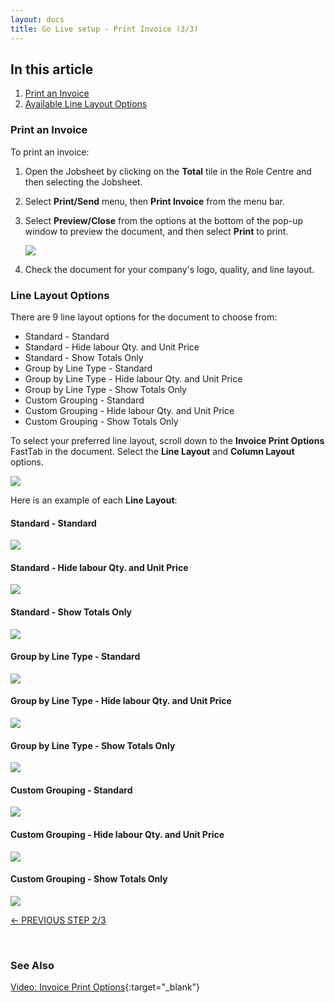 ```yaml
---
layout: docs
title: Go Live setup - Print Invoice (3/3)
---
```


## In this article
1. [Print an Invoice](#print-an-invoice)
2. [Available Line Layout Options](#line-layout-options)


### Print an Invoice   
To print an invoice:
1. Open the Jobsheet by clicking on the **Total** tile in the Role Centre and then selecting the Jobsheet.
2. Select **Print/Send** menu, then **Print Invoice** from the menu bar.
3. Select **Preview/Close** from the options at the bottom of the pop-up window to preview the document, and then select **Print** to print.

   ![](media/garagehive-go-live-print-invoice1.gif)

4. Check the document for your company's logo, quality, and line layout. 

### Line Layout Options
There are 9 line layout options for the document to choose from:
* Standard - Standard 
* Standard - Hide labour Qty. and Unit Price 
* Standard - Show Totals Only 
* Group by Line Type - Standard 
* Group by Line Type - Hide labour Qty. and Unit Price 
* Group by Line Type - Show Totals Only 
* Custom Grouping - Standard 
* Custom Grouping - Hide labour Qty. and Unit Price 
* Custom Grouping - Show Totals Only

To select your preferred line layout, scroll down to the **Invoice Print Options** FastTab in the document. Select the **Line Layout** and **Column Layout** options.

   ![](media/garagehive-go-live-print-invoice2.png)

Here is an example of each **Line Layout**:

#### Standard - Standard

![](media/garagehive-printlayout-stdstd.png)

#### Standard - Hide labour Qty. and Unit Price

![](media/garagehive-printlayout-stdhide.png)

#### Standard - Show Totals Only 

![](media/garagehive-printlayout-stdtotalsonly.png)

#### Group by Line Type - Standard

![](media/garagehive-printlayout-grouplinestd.png)

#### Group by Line Type - Hide labour Qty. and Unit Price

![](media/garagehive-printlayout-grouplinehide.png)

#### Group by Line Type - Show Totals Only

![](media/garagehive-printlayout-grouplibetotalsonly.png)

#### Custom Grouping - Standard 

![](media/garagehive-printlayout-custstd.png)

#### Custom Grouping - Hide labour Qty. and Unit Price

![](media/garagehive-printlayout-custhide.png)

#### Custom Grouping - Show Totals Only

![](media/garagehive-printlayout-custtotalsonly.png)

[<- PREVIOUS STEP 2/3](/docs/golive-sms-email.html)


<br>

### **See Also**
[Video: Invoice Print Options](https://www.youtube.com/watch?v=ZV_f6X9wVHk){:target="_blank"}
